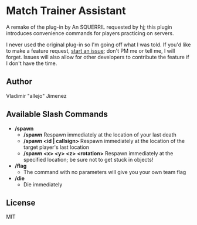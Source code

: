 # Match Trainer Assistant

A remake of the plug-in by An SQUERRIL requested by hj; this plugin introduces convenience commands for players practicing on servers.

I never used the original plug-in so I'm going off what I was told. If you'd like to make a feature request, [start an issue](https://github.com/allejo/matchTrainerAssistant/issues); don't PM me or tell me, I will forget. Issues will also allow for other developers to contribute the feature if I don't have the time.

## Author

Vladimir "allejo" Jimenez

## Available Slash Commands

- **/spawn**
    - **/spawn** Respawn immediately at the location of your last death
    - **/spawn &lt;id | callsign&gt;** Respawn immediately at the location of the target player's last location
    - **/spawn &lt;x&gt; &lt;y&gt; &lt;z&gt; &lt;rotation&gt;** Respawn immediately at the specified location; be sure not to get stuck in objects!
- **/flag**
    - The command with no parameters will give you your own team flag
- **/die**
    - Die immediately

## License

MIT